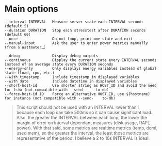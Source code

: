 # Main options

```
--interval INTERVAL   Measure server state each INTERVAL seconds (default 5)
--duration DURATION   Stop each stresstest after DURATION seconds (default 60)
--once                Do not loop, print one state and exit
--manual-input        Ask the user to enter power metrics manually (from a Wattmeter…)

--debug               Display debug outputs
--continuous          Display the current state every INTERVAL seconds instead of an average state every DURATION seconds
--energy-only         Only displays energy variables instead of global state (load, cpu, etc.)
--with_timestamp      Include timestamp in displayed variables
--with_date           Include datetime in displayed variables
--short-host-id       Use shorter string as HOST_ID and avoid the need for lshw (not compatible with --send-     to-db)
--force-host-id ID    Force an alternative HOST_ID, use $(hostname) for instance (not compatible with --send-    to-db)

```

> This script should not be used with an INTERVAL lower than 1 because each loop can take 500ms so it can cause significant load. Also, the greater the INTERVAL between each loop, the lower the margin of error on interval dependant measures (disk usage, RAPL power). With that said, some metrics are realtime metrics (temp, dcmi, used mem), so the greater the interval, the least those metrics are representative of the period. I believe a 2 to 10s INTERVAL is ideal.
